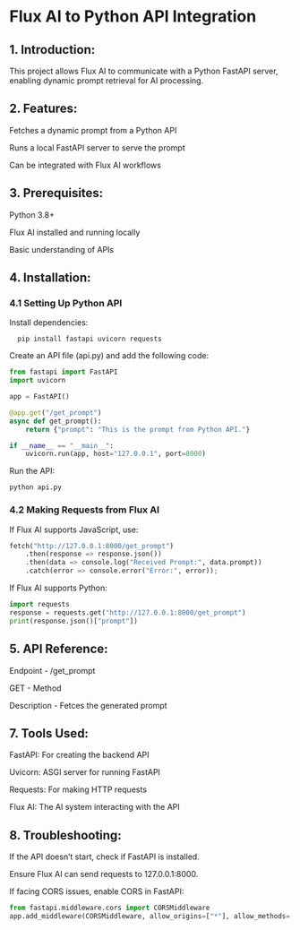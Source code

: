 # Flux AI to Python API Integration

## 1. Introduction:

This project allows Flux AI to communicate with a Python FastAPI server, enabling dynamic prompt retrieval for AI processing.

## 2. Features:
   
Fetches a dynamic prompt from a Python API

Runs a local FastAPI server to serve the prompt

Can be integrated with Flux AI workflows

## 3. Prerequisites:

Python 3.8+

Flux AI installed and running locally

Basic understanding of APIs

## 4. Installation:

### 4.1 Setting Up Python API

Install dependencies:

```  pip install fastapi uvicorn requests```

Create an API file (api.py) and add the following code:

``` python
from fastapi import FastAPI
import uvicorn

app = FastAPI()

@app.get("/get_prompt")
async def get_prompt():
    return {"prompt": "This is the prompt from Python API."}

if __name__ == "__main__":
    uvicorn.run(app, host="127.0.0.1", port=8000)
```

Run the API:

```python api.py```

### 4.2 Making Requests from Flux AI

If Flux AI supports JavaScript, use:
``` python
fetch("http://127.0.0.1:8000/get_prompt")
    .then(response => response.json())
    .then(data => console.log("Received Prompt:", data.prompt))
    .catch(error => console.error("Error:", error));
```

If Flux AI supports Python:
``` python
import requests
response = requests.get("http://127.0.0.1:8000/get_prompt")
print(response.json()["prompt"])
```

## 5. API Reference:

   Endpoint - /get_prompt

   GET - Method
   
   Description - Fetces the generated prompt

## 7. Tools Used:

   FastAPI: For creating the backend API

   Uvicorn: ASGI server for running FastAPI

   Requests: For making HTTP requests

   Flux AI: The AI system interacting with the API

## 8. Troubleshooting:

   If the API doesn’t start, check if FastAPI is installed.

   Ensure Flux AI can send requests to 127.0.0.1:8000.

   If facing CORS issues, enable CORS in FastAPI:
``` python
from fastapi.middleware.cors import CORSMiddleware
app.add_middleware(CORSMiddleware, allow_origins=["*"], allow_methods=["*"], allow_headers=["*"])
```

